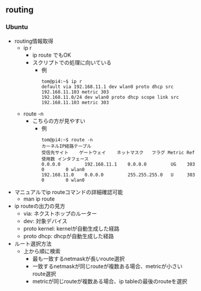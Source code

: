 ## routing

### Ubuntu

* routing情報取得
  * ip r
    * ip route でもOK
    * スクリプトでの処理に向いている
      * 例
        ```
        tom@pi4:~$ ip r
        default via 192.168.11.1 dev wlan0 proto dhcp src 192.168.11.103 metric 303
        192.168.11.0/24 dev wlan0 proto dhcp scope link src 192.168.11.103 metric 303
        ```
  * route -n
    * こちらの方が見やすい
      * 例
        ```
        tom@pi4:~$ route -n
        カーネルIP経路テーブル
        受信先サイト    ゲートウェイ    ネットマスク   フラグ Metric Ref 使用数 インタフェース
        0.0.0.0         192.168.11.1    0.0.0.0         UG    303    0        0 wlan0
        192.168.11.0    0.0.0.0         255.255.255.0   U     303    0        0 wlan0
        ```
* マニュアルでip routeコマンドの詳細確認可能
  * man ip route
* ip routeの出力の見方
  * via: ネクストホップのルーター
  * dev: 対象デバイス
  * proto kernel: kernelが自動生成した経路
  * proto dhcp: dhcpが自動生成した経路
* ルート選択方法
  * 上から順に検索
    * 最も一致するnetmaskが長いroute選択
    * 一致するnetmaskが同じrouteが複数ある場合、metricが小さいroute選択
    * metricが同じrouteが複数ある場合、ip tableの最後のrouteを選択